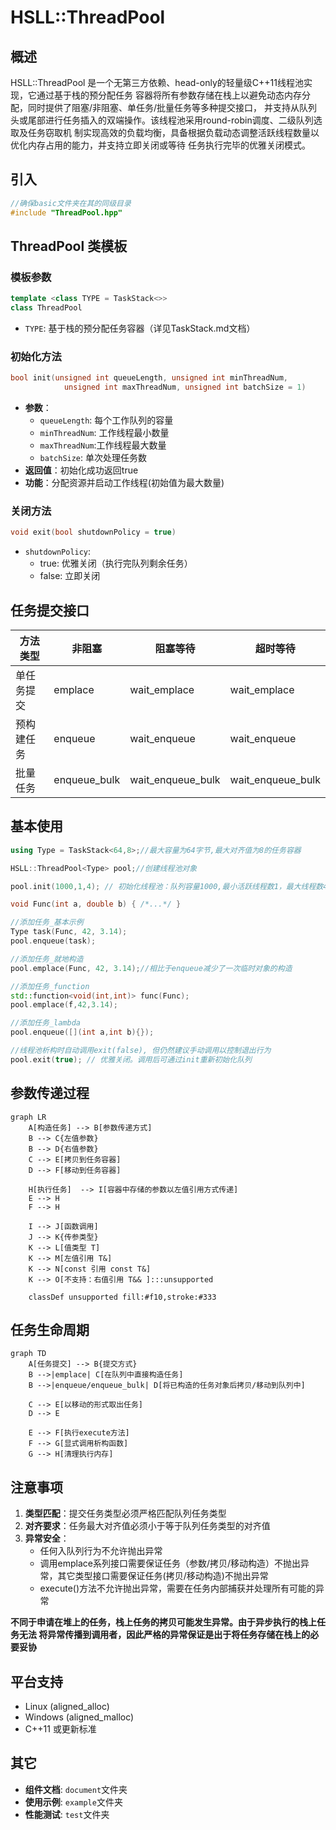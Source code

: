 # HSLL::ThreadPool

## 概述
HSLL::ThreadPool 是一个无第三方依赖、head-only的轻量级C++11线程池实现，它通过基于栈的预分配任务
容器将所有参数存储在栈上以避免动态内存分配，同时提供了阻塞/非阻塞、单任务/批量任务等多种提交接口，
并支持从队列头或尾部进行任务插入的双端操作。该线程池采用round-robin调度、二级队列选取及任务窃取机
制实现高效的负载均衡，具备根据负载动态调整活跃线程数量以优化内存占用的能力，并支持立即关闭或等待
任务执行完毕的优雅关闭模式。

## 引入
```cpp
//确保basic文件夹在其的同级目录
#include "ThreadPool.hpp"
```

## ThreadPool 类模板

### 模板参数
```cpp
template <class TYPE = TaskStack<>>
class ThreadPool
```
- `TYPE`: 基于栈的预分配任务容器（详见TaskStack.md文档）

### 初始化方法
```cpp
bool init(unsigned int queueLength, unsigned int minThreadNum,
            unsigned int maxThreadNum, unsigned int batchSize = 1)
```
- **参数**：
  - `queueLength`: 每个工作队列的容量
  - `minThreadNum`: 工作线程最小数量
  - `maxThreadNum`:工作线程最大数量
  - `batchSize`: 单次处理任务数
- **返回值**：初始化成功返回true
- **功能**：分配资源并启动工作线程(初始值为最大数量)

### 关闭方法
```cpp
void exit(bool shutdownPolicy = true)
```
- `shutdownPolicy`: 
  - true: 优雅关闭（执行完队列剩余任务）
  - false: 立即关闭

## 任务提交接口

| 方法类型      | 非阻塞      | 阻塞等待    | 超时等待      |
|-------------|------------|------------|--------------|
| 单任务提交    | emplace    | wait_emplace| wait_emplace |
| 预构建任务   | enqueue     | wait_enqueue| wait_enqueue  |
| 批量任务     | enqueue_bulk| wait_enqueue_bulk | wait_enqueue_bulk |


## 基本使用
```cpp
using Type = TaskStack<64,8>;//最大容量为64字节,最大对齐值为8的任务容器

HSLL::ThreadPool<Type> pool;//创建线程池对象

pool.init(1000,1,4); // 初始化线程池：队列容量1000,最小活跃线程数1，最大线程数4

void Func(int a, double b) { /*...*/ }

//添加任务_基本示例
Type task(Func, 42, 3.14);
pool.enqueue(task);

//添加任务_就地构造
pool.emplace(Func, 42, 3.14);//相比于enqueue减少了一次临时对象的构造

//添加任务_function
std::function<void(int,int)> func(Func);
pool.emplace(f,42,3.14);

//添加任务_lambda
pool.enqueue([](int a,int b){});

//线程池析构时自动调用exit(false), 但仍然建议手动调用以控制退出行为
pool.exit(true); // 优雅关闭。调用后可通过init重新初始化队列
```

## 参数传递过程
```mermaid
graph LR
    A[构造任务] --> B[参数传递方式]
    B --> C{左值参数}
    B --> D{右值参数}
    C --> E[拷贝到任务容器]
    D --> F[移动到任务容器]
    
    H[执行任务]  --> I[容器中存储的参数以左值引用方式传递]
    E --> H
    F --> H
    
    I --> J[函数调用]
    J --> K{传参类型}
    K --> L[值类型 T]
    K --> M[左值引用 T&]
    K --> N[const 引用 const T&]
    K --> O[不支持：右值引用 T&& ]:::unsupported
    
    classDef unsupported fill:#f10,stroke:#333
```

## 任务生命周期
```mermaid
graph TD
    A[任务提交] --> B{提交方式}
    B -->|emplace| C[在队列中直接构造任务]
    B -->|enqueue/enqueue_bulk| D[将已构造的任务对象后拷贝/移动到队列中]
    
    C --> E[以移动的形式取出任务]
    D --> E
    
    E --> F[执行execute方法]
    F --> G[显式调用析构函数]
    G --> H[清理执行内存]
```

## 注意事项
1. **类型匹配**：提交任务类型必须严格匹配队列任务类型
2. **对齐要求**：任务最大对齐值必须小于等于队列任务类型的对齐值
3. **异常安全**：
   - 任何入队列行为不允许抛出异常
   - 调用emplace系列接口需要保证任务（参数/拷贝/移动构造）不抛出异常，其它类型接口需要保证任务(拷贝/移动构造)不抛出异常
   - execute()方法不允许抛出异常，需要在任务内部捕获并处理所有可能的异常
     
**不同于申请在堆上的任务，栈上任务的拷贝可能发生异常。由于异步执行的栈上任务无法
将异常传播到调用者，因此严格的异常保证是出于将任务存储在栈上的必要妥协**

## 平台支持
- Linux (aligned_alloc)
- Windows (aligned_malloc)
- C++11 或更新标准

## 其它
- **组件文档**: `document`文件夹
- **使用示例**: `example`文件夹
- **性能测试**: `test`文件夹

